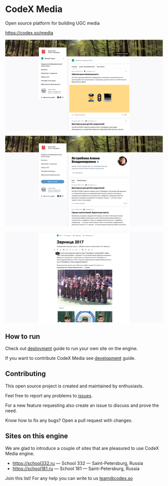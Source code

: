 # CodeX Media

Open source platform for building UGC media

https://codex.so/media

![](docs/assets/readme/01-main-page.png)

![](docs/assets/readme/02-profile.png)

![](docs/assets/readme/03-writing.png)

## How to run

Check out [deployment](docs/deployment.md) guide to run your own site on the engine.
 
If you want to contribute CodeX Media see [development](docs/development.md) guide. 

## Contributing

This open source project is created and maintained by enthusiasts. 

Feel free to report any problems to [issues](https://github.com/codex-team/codex.media/issues/new).

For a new feature requesting also create an issue to discuss and prove the need. 

Know how to fix any bugs? Open a pull request with changes.

## Sites on this engine

We are glad to introduce a couple of sites that are pleasured to use CodeX Media engine.

- https://school332.ru — School 332 — Saint-Petersburg, Russia
- https://school181.ru — School 181 — Saint-Petersburg, Russia

Join this list! For any help you can write to us [team@codex.so](mailto:team@codex.so)